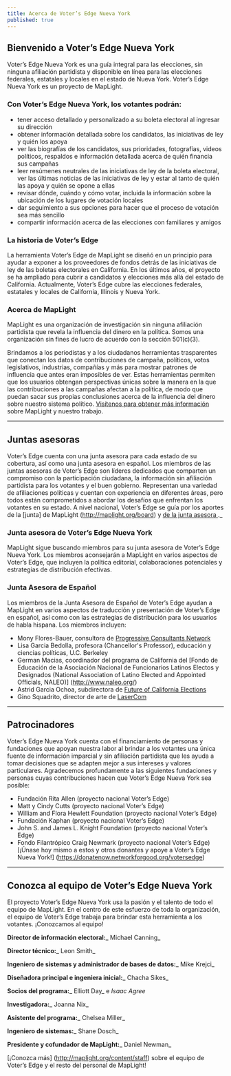 ```yaml
---
title: Acerca de Voter’s Edge Nueva York
published: true
---
```




## Bienvenido a Voter’s Edge Nueva York

Voter’s Edge Nueva York es una guía integral para las elecciones, sin ninguna afiliación partidista y disponible en línea para las elecciones federales, estatales y locales en el estado de Nueva York. Voter’s Edge Nueva York es un proyecto de MapLight.

### Con Voter’s Edge Nueva York, los votantes podrán:

- tener acceso detallado y personalizado a su boleta electoral al ingresar su dirección
- obtener información detallada sobre los candidatos, las iniciativas de ley y quién los apoya
- ver las biografías de los candidatos, sus prioridades, fotografías, videos políticos, respaldos e información detallada acerca de quién financia sus campañas
- leer resúmenes neutrales de las iniciativas de ley de la boleta electoral, ver las últimas noticias de las iniciativas de ley y estar al tanto de quién las apoya y quién se opone a ellas
- revisar dónde, cuándo y cómo votar, incluida la información sobre la ubicación de los lugares de votación locales
- dar seguimiento a sus opciones para hacer que el proceso de votación sea más sencillo
- compartir información acerca de las elecciones con familiares y amigos

### La historia de Voter’s Edge

La herramienta Voter’s Edge de MapLight se diseñó en un principio para ayudar a exponer a los proveedores de fondos detrás de las iniciativas de ley de las boletas electorales en California. En los últimos años, el proyecto se ha ampliado para cubrir a candidatos y elecciones más allá del estado de California. Actualmente, Voter’s Edge cubre las elecciones federales, estatales y locales de California, Illinois y Nueva York.

### Acerca de MapLight

MapLight es una organización de investigación sin ninguna afiliación partidista que revela la influencia del dinero en la política. Somos una organización sin fines de lucro de acuerdo con la sección 501(c)(3).

Brindamos a los periodistas y a los ciudadanos herramientas trasparentes que conectan los datos de contribuciones de campaña, políticos, votos legislativos, industrias, compañías y más para mostrar patrones de influencia que antes eran imposibles de ver. Estas herramientas permiten que los usuarios obtengan perspectivas únicas sobre la manera en la que las contribuciones a las campañas afectan a la política, de modo que puedan sacar sus propias conclusiones acerca de la influencia del dinero sobre nuestro sistema político.
[Visítenos para obtener más información ](http://maplight.org/content/about-maplight) sobre MapLight y nuestro trabajo.

---

## Juntas asesoras

Voter’s Edge cuenta con una junta asesora para cada estado de su cobertura, así como una junta asesora en español. Los miembros de las juntas asesoras de Voter’s Edge son líderes dedicados que comparten un compromiso con la participación ciudadana, la información sin afiliación partidista para los votantes y el buen gobierno. Representan una variedad de afiliaciones políticas y cuentan con experiencia en diferentes áreas, pero todos están comprometidos a abordar los desafíos que enfrentan los votantes en su estado. A nivel nacional, Voter’s Edge se guía por los aportes de la [junta] de MapLight (http://maplight.org/board) y [de la junta asesora ](http://maplight.org/advisory_board)._

### Junta asesora de Voter’s Edge Nueva York

MapLight sigue buscando miembros para su junta asesora de Voter’s Edge Nueva York. Los miembros aconsejarán a MapLight en varios aspectos de Voter’s Edge, que incluyen la política editorial, colaboraciones potenciales y estrategias de distribución efectivas.

### Junta Asesora de Español

Los miembros de la Junta Asesora de Español de Voter’s Edge ayudan a MapLight en varios aspectos de traducción y presentación de Voter’s Edge en español, así como con las estrategias de distribución para los usuarios de habla hispana. Los miembros incluyen:

- Mony Flores-Bauer, consultora de [Progressive Consultants Network ](http://www.pcneb.org/floresbauer.html)
- Lisa Garcia Bedolla, profesora (Chancellor's Professor), educación y ciencias políticas, U.C. Berkeley
- German Macias, coordinador del programa de California del [Fondo de Educación de la Asociación Nacional de Funcionarios Latinos Electos y Designados (National Association of Latino Elected and Appointed Officials, NALEO)] (http://www.naleo.org/)
- Astrid Garcia Ochoa, subdirectora de [Future of California Elections ](http://futureofcaelections.org/)
- Gino Squadrito, director de arte de [LaserCom ](http://www.lasercomdesign.com/)

---

## Patrocinadores

Voter’s Edge Nueva York cuenta con el financiamiento de personas y fundaciones que apoyan nuestra labor al brindar a los votantes una única fuente de información imparcial y sin afiliación partidista que les ayuda a tomar decisiones que se adapten mejor a sus intereses y valores particulares.
Agradecemos profundamente a las siguientes fundaciones y personas cuyas contribuciones hacen que Voter’s Edge Nueva York sea posible:

- Fundación Rita Allen (proyecto nacional Voter’s Edge)
- Matt y Cindy Cutts (proyecto nacional Voter’s Edge)
- William and Flora Hewlett Foundation (proyecto nacional Voter’s Edge)
- Fundación Kaphan (proyecto nacional Voter’s Edge)
- John S. and James L. Knight Foundation (proyecto nacional Voter’s Edge)
- Fondo Filantrópico Craig Newmark (proyecto nacional Voter’s Edge)
[¡Únase hoy mismo a estos y otros donantes y apoye a Voter’s Edge Nueva York!] (https://donatenow.networkforgood.org/votersedge)

---

## Conozca al equipo de Voter’s Edge Nueva York

El proyecto Voter’s Edge Nueva York usa la pasión y el talento de todo el equipo de MapLight. En el centro de este esfuerzo de toda la organización, el equipo de Voter’s Edge trabaja para brindar esta herramienta a los votantes. ¡Conozcamos al equipo!

**Director de información electoral:**_ Michael Canning_

**Director técnico:**_ Leon Smith_

**Ingeniero de sistemas y administrador de bases de datos:**_ Mike Krejci_

**Diseñadora principal e ingeniera inicial:**_ Chacha Sikes_

**Socios del programa:**_ Elliott Day_ e _Isaac Agree_

**Investigadora:**_ Joanna Nix_

**Asistente del programa:**_ Chelsea Miller_

**Ingeniero de sistemas:**_ Shane Dosch_

**Presidente y cofundador de MapLight:**_ Daniel Newman_

[¡Conozca más] (http://maplight.org/content/staff) sobre el equipo de Voter’s Edge y el resto del personal de MapLight!
